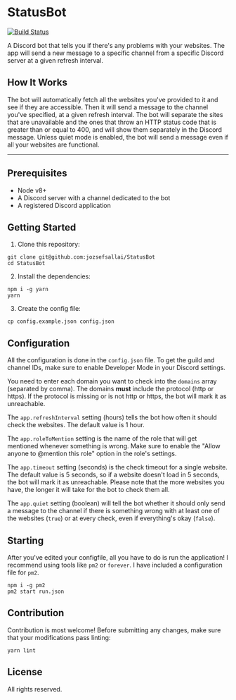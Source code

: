 # StatusBot

[![Build Status](https://travis-ci.org/jozsefsallai/StatusBot.svg?branch=master)](https://travis-ci.org/jozsefsallai/StatusBot)

A Discord bot that tells you if there's any problems with your websites. The app will send a new message to a specific channel from a specific Discord server at a given refresh interval.

## How It Works

The bot will automatically fetch all the websites you've provided to it and see if they are accessible. Then it will send a message to the channel you've specified, at a given refresh interval. The bot will separate the sites that are unavailable and the ones that throw an HTTP status code that is greater than or equal to 400, and will show them separately in the Discord message. Unless quiet mode is enabled, the bot will send a message even if all your websites are functional.

---

## Prerequisites
 * Node v8+
 * A Discord server with a channel dedicated to the bot
 * A registered Discord application

## Getting Started

1. Clone this repository:
```
git clone git@github.com:jozsefsallai/StatusBot
cd StatusBot
```

2. Install the dependencies:
```
npm i -g yarn
yarn
```

3. Create the config file:
```
cp config.example.json config.json
```

## Configuration

All the configuration is done in the `config.json` file. To get the guild and channel IDs, make sure to enable Developer Mode in your Discord settings. 

You need to enter each domain you want to check into the `domains` array (separated by comma). The domains **must** include the protocol (http or https). If the protocol is missing or is not http or https, the bot will mark it as unreachable.

The `app.refreshInterval` setting (hours) tells the bot how often it should check the websites. The default value is 1 hour.

The `app.roleToMention` setting is the name of the role that will get mentioned whenever something is wrong. Make sure to enable the "Allow anyone to @mention this role" option in the role's settings.

The `app.timeout` setting (seconds) is the check timeout for a single website. The default value is 5 seconds, so if a website doesn't load in 5 seconds, the bot will mark it as unreachable. Please note that the more websites you have, the longer it will take for the bot to check them all.

The `app.quiet` setting (boolean) will tell the bot whether it should only send a message to the channel if there is something wrong with at least one of the websites (`true`) or at every check, even if everything's okay (`false`).

## Starting

After you've edited your configfile, all you have to do is run the application! I recommend using tools like `pm2` or `forever`. I have included a configuration file for `pm2`.

```
npm i -g pm2
pm2 start run.json
```

## Contribution

Contribution is most welcome! Before submitting any changes, make sure that your modifications pass linting:

```
yarn lint
```

## License

All rights reserved.